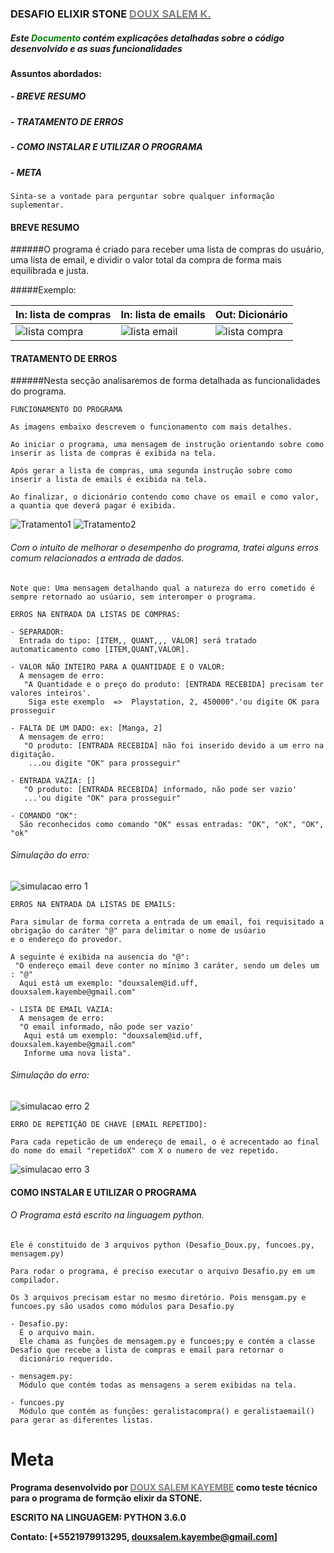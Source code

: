 ### DESAFIO ELIXIR STONE [<span style="color:gray">DOUX SALEM K.</span>][linkdomeusite]

##### **_Este <span style="color:green">Documento</span> contém explicações detalhadas sobre o código desenvolvido e as suas funcionalidades_**

**Assuntos abordados:**
##### - BREVE RESUMO
##### - TRATAMENTO DE ERROS
##### - COMO INSTALAR E UTILIZAR O PROGRAMA
##### - META

```
Sinta-se a vontade para perguntar sobre qualquer informação suplementar.
```

#### **BREVE RESUMO**

######O programa é criado para receber uma lista de compras do usuário, uma lista de email, e dividir o valor total da compra de forma mais equilibrada e justa.

#####Exemplo:


In: lista de compras| In: lista de emails| Out: Dicionário 
--------|-|-------
![lista compra](imagem/listacompra1.jpg)|![lista email](imagem/listaemail1.png)|![lista compra](imagem/Dic1.jpg)


#### **TRATAMENTO DE ERROS**

######Nesta secção analisaremos de forma detalhada as funcionalidades do programa.

```
FUNCIONAMENTO DO PROGRAMA

As imagens embaixo descrevem o funcionamento com mais detalhes.

Ao iniciar o programa, uma mensagem de instrução orientando sobre como inserir as lista de compras é exibida na tela.

Após gerar a lista de compras, uma segunda instrução sobre como inserir a lista de emails é exibida na tela.

Ao finalizar, o dicionário contendo como chave os email e como valor, a quantia que deverá pagar é exibida.
```
![Tratamento1](imagem/tratamento1.jpg)
![Tratamento2](imagem/tratamento2.jpg)


###### Com o intuito de melhorar o desempenho do programa, tratei alguns erros comum relacionados a entrada de dados.

```
Note que: Uma mensagem detalhando qual a natureza do erro cometido é sempre retornado ao usúario, sem interomper o programa.
```
```
ERROS NA ENTRADA DA LISTAS DE COMPRAS:

- SEPARADOR:
  Entrada do tipo: [ITEM,, QUANT,,, VALOR] será tratado automaticamento como [ITEM,QUANT,VALOR].

- VALOR NÃO INTEIRO PARA A QUANTIDADE E O VALOR:
  A mensagem de erro:
   "A Quantidade e o preço do produto: [ENTRADA RECEBIDA] precisam ter valores inteiros'.
    Siga este exemplo  =>  Playstation, 2, 450000".'ou digite OK para prosseguir

- FALTA DE UM DADO: ex: [Manga, 2]
  A mensagem de erro:
   "O produto: [ENTRADA RECEBIDA] não foi inserido devido a um erro na digitação.
    ...ou digite "OK" para prosseguir"

- ENTRADA VAZIA: [] 
   "O produto: [ENTRADA RECEBIDA] informado, não pode ser vazio'
   ...'ou digite "OK" para prosseguir"

- COMANDO "OK":
  São reconhecidos como comando "OK" essas entradas: "OK", "oK", "OK", "ok"
```
###### Simulação do erro:

![simulacao erro 1](imagem/simulacaoerro1.jpg)


```
ERROS NA ENTRADA DA LISTAS DE EMAILS:

Para simular de forma correta a entrada de um email, foi requisitado a obrigação do caráter "@" para delimitar o nome de usúario
e o endereço do provedor.

A seguinte é exibida na ausencia do "@":
 "O endereço email deve conter no mínimo 3 caráter, sendo um deles um : "@"
  Aqui está um exemplo: "douxsalem@id.uff, douxsalem.kayembe@gmail.com"

- LISTA DE EMAIL VAZIA:
  A mensagem de erro:
  "O email informado, não pode ser vazio'
   Aqui está um exemplo: "douxsalem@id.uff, douxsalem.kayembe@gmail.com"
   Informe uma nova lista".

```
###### Simulação do erro:

![simulacao erro 2](imagem/simulacaoerro2.jpg)

```
ERRO DE REPETIÇÂO DE CHAVE [EMAIL REPETIDO]:

Para cada repeticão de um endereço de email, o é acrecentado ao final do nome do email "repetidoX" com X o numero de vez repetido.
```
![simulacao erro 3](imagem/simulacaoerro3.jpg)

#### **COMO INSTALAR E UTILIZAR O PROGRAMA**
###### O Programa está escrito na linguagem python.
```
Ele é constituido de 3 arquivos python (Desafio_Doux.py, funcoes.py, mensagem.py)

Para rodar o programa, é preciso executar o arquivo Desafio.py em um compilador.

Os 3 arquivos precisam estar no mesmo diretório. Pois mensgam.py e funcoes.py são usados como módulos para Desafio.py

- Desafio.py:
  É o arquivo main.
  Ele chama as funções de mensagem.py e funcoes;py e contém a classe Desafio que recebe a lista de compras e email para retornar o
  dicionário requerido.
 
- mensagem.py:
  Módulo que contém todas as mensagens a serem exibidas na tela.

- funcoes.py
  Módulo que contém as funções: geralistacompra() e geralistaemail() para gerar as diferentes listas.

```





# Meta

**Programa desenvolvido por [<span style="color:gray">DOUX SALEM KAYEMBE</span>][linkdomeusite] como teste técnico para o programa de formção elixir da STONE.**

**ESCRITO NA LINGUAGEM: PYTHON 3.6.0**

**Contato: [+5521979913295, douxsalem.kayembe@gmail.com]**

[linkdomeusite]: https://douxsalemk.github.io/
